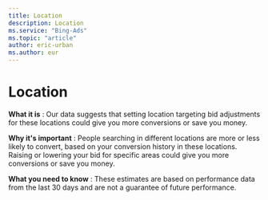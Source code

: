 ```yaml
---
title: Location
description: Location
ms.service: "Bing-Ads"
ms.topic: "article"
author: eric-urban
ms.author: eur
---
```


# Location

**What it is** : Our data suggests that setting location targeting bid adjustments for these locations could give you more conversions or save you money.

**Why it's important** : People searching in different locations are more or less likely to convert, based on your conversion history in these locations. Raising or lowering your bid for specific areas could give you more conversions or save you money.

**What you need to know** : These estimates are based on performance data from the last 30 days and are not a guarantee of future performance.


